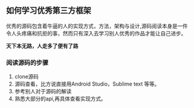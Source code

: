 ## 如何学习优秀第三方框架

优秀的源码包含着牛逼的人的实现方式，方法，架构与设计,源码阅读本身是一件令人头疼痛和抗拒的事，然而只有深入去学习别人优秀的作品才能让自己进步。

**天下本无路，人走多了便有了路**

###  阅读源码的步骤

1. clone源码
2. 源码查看，比方说直接用Android Studio，Sublime text 等等。
2. 参考别人对于源码的解读
4. 熟悉大部分的api,再具体查看实现方式。



